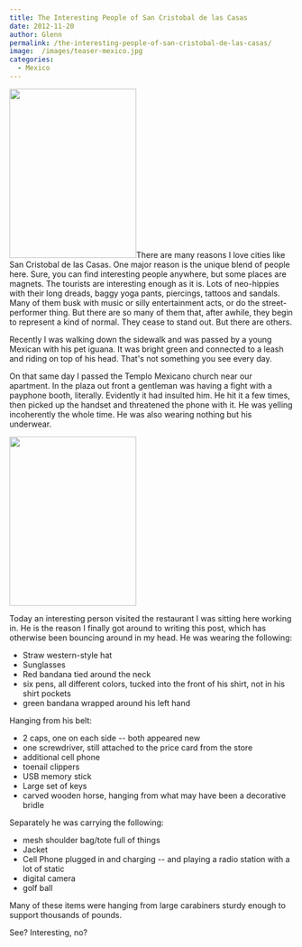 ```yaml
---
title: The Interesting People of San Cristobal de las Casas
date: 2012-11-20
author: Glenn
permalink: /the-interesting-people-of-san-cristobal-de-las-casas/
image:  /images/teaser-mexico.jpg
categories:
  - Mexico
---
```

<a href="http://vagabondians.com/the-interesting-people-of-san-cristobal-de-las-casas/img_0567/" rel="attachment wp-att-2157"><img class="alignright size-medium wp-image-2157" title="IMG_0567" src="http://vagabondians.com/wp-content/uploads/2012/11/IMG_0567-e1353466003832-225x300.jpg" alt="" width="225" height="300" /></a>There are many reasons I love cities like San Cristobal de las Casas. One major reason is the unique blend of people here. Sure, you can find interesting people anywhere, but some places are magnets. The tourists are interesting enough as it is. Lots of neo-hippies with their long dreads, baggy yoga pants, piercings, tattoos and sandals. Many of them busk with music or silly entertainment acts, or do the street-performer thing. But there are so many of them that, after awhile, they begin to represent a kind of normal. They cease to stand out. But there are others.

Recently I was walking down the sidewalk and was passed by a young Mexican with his pet iguana. It was bright green and connected to a leash and riding on top of his head. That's not something you see every day.

On that same day I passed the Templo Mexicano church near our apartment. In the plaza out front a gentleman was having a fight with a payphone booth, literally. Evidently it had insulted him. He hit it a few times, then picked up the handset and threatened the phone with it. He was yelling incoherently the whole time. He was also wearing nothing but his underwear.

<img class="alignleft size-medium wp-image-2156" style="margin-right: 20px;" title="IMG_0595" src="http://vagabondians.com/wp-content/uploads/2012/11/IMG_0595-e1353466038101-225x300.jpg" alt="" width="225" height="300" />

Today an interesting person visited the restaurant I was sitting here working in. He is the reason I finally got around to writing this post, which has otherwise been bouncing around in my head. He was wearing the following:

  * Straw western-style hat
  * Sunglasses
  * Red bandana tied around the neck
  * six pens, all different colors, tucked into the front of his shirt, not in his shirt pockets
  * green bandana wrapped around his left hand

Hanging from his belt:

  * 2 caps, one on each side -- both appeared new
  * one screwdriver, still attached to the price card from the store
  * additional cell phone
  * toenail clippers
  * USB memory stick
  * Large set of keys
  * carved wooden horse, hanging from what may have been a decorative bridle

Separately he was carrying the following:

  * mesh shoulder bag/tote full of things
  * Jacket
  * Cell Phone plugged in and charging -- and playing a radio station with a lot of static
  * digital camera
  * golf ball

Many of these items were hanging from large carabiners sturdy enough to support thousands of pounds.

See? Interesting, no?
